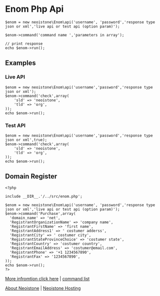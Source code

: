 # Enom Php Api 


```
$enom = new neoistone\Enom\api('username', 'password','response type json or xml','live api or test api (option param)');
```

```
$enom->command('command name ','parameters in array');
```

```
// print response
echo $enom->run();
```

## Examples ##
### Live API ###
```
$enom = new neoistone\Enom\api('username','password','response type json or xml');
$enom->command('check',array(
  	'sld' => 'neoistone',
  	'tld' => 'org',
));
echo $enom->run();
```


### Test API ###
```
$enom = new neoistone\Enom\api('username','password','response type json or xml',true);
$enom->command('check',array(
  	'sld' => 'neoistone',
  	'tld' => 'org',
));
echo $enom->run();
```
## Domain Register ##
```
<?php

include __DIR__.'/../src/enom.php';

$enom = new neoistone\Enom\api('username', 'password','response type json or xml','live api or test api (option param)');
$enom->command('Purchase',array(
  'domain_name' => 'net',
  'RegistrantOrganizationName' => 'company name',
  'RegistrantFirstName' => 'first name',
  'RegistrantAddress1' => ' costumer adderss',
  'RegistrantCity' => ' costumer city',
  'RegistrantStateProvinceChoice' => 'costumer state',
  'RegistrantCountry' => 'costumer country',
  'RegistrantEmailAddress' => 'costumer@email.com',
  'RegistrantPhone' => '+1 1234567890',
  'RegistrantFax' => '1234567890',
));
echo $enom->run();
?>
```
[More infromtion click here](https://www.enom.com/api/API%20topics/api_Check.htm) | [command list](https://www.enom.com/api/API%20topics/api_Command_Categories.htm)

[About Neoistone](https://www.neoistone.com) | [Neoistone Hosting](https://www.neoistone.com/hosting)
